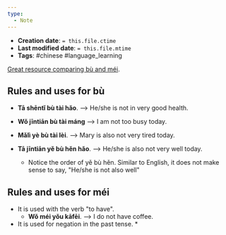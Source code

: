 ```yaml
---
type:
  - Note
---
```


* **Creation date**: `= this.file.ctime`
* **Last modified date**: `= this.file.mtime`
* **Tags**: #chinese #language_learning 

[Great resource comparing bù and méi](https://resources.allsetlearning.com/chinese/grammar/%E6%B2%A1).
## Rules and uses for bù

* **Tā shēntǐ bù tài hǎo**. --> He/she is not in very good health.
* **Wǒ jīntiān bù tài máng** --> I am not too busy today.

* **Mǎlì yè bù tài lèi**. --> Mary is also not very tired today.
* **Tā jīntiān yě bù hěn hǎo**. --> He/she is also not very well today.
	* Notice the order of yě bù hěn. Similar to English, it does not make sense to say, "He/she is not also well"

## Rules and uses for méi

* It is used with the verb "to have".
	* **Wǒ méi yǒu kāfēi**. --> I do not have coffee.
* It is used for negation in the past tense.
	* 

